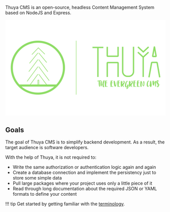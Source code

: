 Thuya CMS is an open-source, headless Content Management System based on NodeJS and Express.

![Thuya CMS full logo](assets/index/logo-full.png)

## Goals

The goal of Thuya CMS is to simplify backend development. As a result, the target audience is software developers.

With the help of Thuya, it is not required to:

- Write the same authorization or authentication logic again and again
- Create a database connection and implement the persistency just to store some simple data
- Pull large packages where your project uses only a little piece of it
- Read through long documentation about the required JSON or YAML formats to define your content

!!! tip 
    Get started by getting familiar with the [terminology](./basics/terminology/introduction.md).